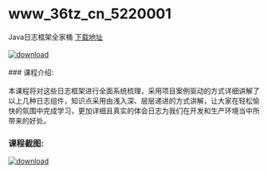 # www_36tz_cn_5220001
Java日志框架全家桶
[下载地址](http://www.36tz.cn/article/5220001 "下载地址")
<br/></br>[![download](http://36tz.cn/muke_img/2021_05_1-58-300x192.png "下载地址")](http://www.36tz.cn/article/5220001 "下载地址")
<br/></br>### 课程介绍:<br/></br>本课程将对这些日志框架进行全面系统梳理，采用项目案例驱动的方式详细讲解了以上几种日志组件，知识点采用由浅入深、层层递进的方式讲解，让大家在轻松愉快的氛围中完成学习，更加详细且真实的体会日志为我们在开发和生产环境当中所带来的好处。

### 课程截图:
[![download](http://36tz.cn/muke_img/2021_05_2-64.png "下载地址")](http://www.36tz.cn/article/5220001 "下载地址")
